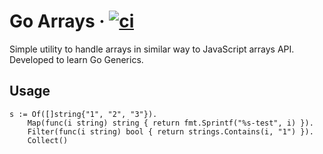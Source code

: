 # Go Arrays · [![ci](https://github.com/vitorsalgado/goarrays/actions/workflows/ci.yml/badge.svg)](https://github.com/vitorsalgado/goarrays/actions/workflows/ci.yml)

Simple utility to handle arrays in similar way to JavaScript arrays API.  
Developed to learn Go Generics.

## Usage
```
s := Of([]string{"1", "2", "3"}).
    Map(func(i string) string { return fmt.Sprintf("%s-test", i) }).
    Filter(func(i string) bool { return strings.Contains(i, "1") }).
    Collect()
```
